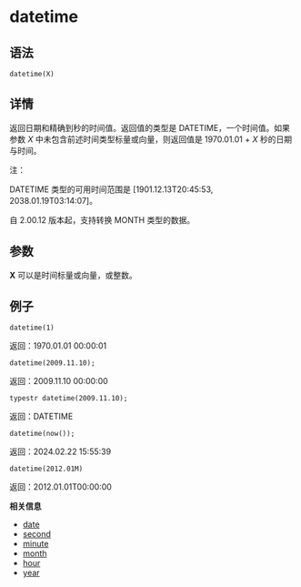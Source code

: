 # datetime

## 语法

`datetime(X)`

## 详情

返回日期和精确到秒的时间值。返回值的类型是 DATETIME，一个时间值。如果参数 *X*
中未包含前述时间类型标量或向量，则返回值是 1970.01.01 + *X* 秒的日期与时间。

注：

DATETIME 类型的可用时间范围是 [1901.12.13T20:45:53, 2038.01.19T03:14:07]。

自 2.00.12 版本起，支持转换 MONTH 类型的数据。

## 参数

**X** 可以是时间标量或向量，或整数。

## 例子

```
datetime(1)
```

返回：1970.01.01 00:00:01

```
datetime(2009.11.10);
```

返回：2009.11.10 00:00:00

```
typestr datetime(2009.11.10);
```

返回：DATETIME

```
datetime(now());
```

返回：2024.02.22 15:55:39

```
datetime(2012.01M)
```

返回：2012.01.01T00:00:00

**相关信息**

* [date](date.html "date")
* [second](../s/second.html "second")
* [minute](../m/minute.html "minute")
* [month](../m/month.html "month")
* [hour](../h/hour.html "hour")
* [year](../y/year.html "year")

